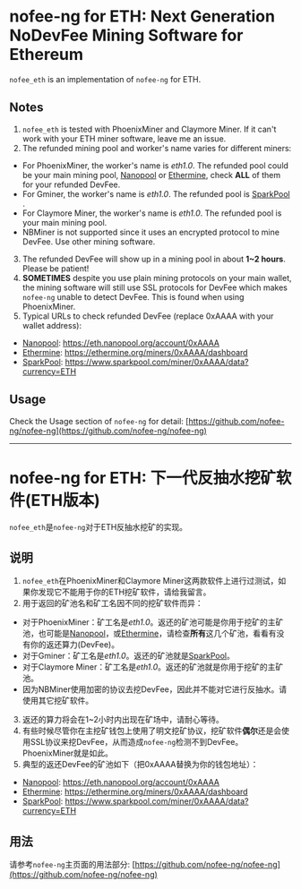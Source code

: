 
nofee-ng for ETH: Next Generation NoDevFee Mining Software for Ethereum
===

`nofee_eth` is an implementation of `nofee-ng` for ETH.

## Notes ##

1. `nofee_eth` is tested with PhoenixMiner and Claymore Miner. If it can't work with your ETH miner software, leave me an issue.
2. The refunded mining pool and worker's name varies for different miners:
 + For PhoenixMiner, the worker's name is *eth1.0*. The refunded pool could be your main mining pool, [Nanopool](https://eth.nanopool.org) or [Ethermine](https://ethermine.org/), check **ALL** of them for your refunded DevFee.
 + For Gminer, the worker's name is *eth1.0*. The refunded pool is [SparkPool](https://www.sparkpool.com/) .
 + For Claymore Miner, the worker's name is *eth1.0*. The refunded pool is your main mining pool.
 + NBMiner is not supported since it uses an encrypted protocol to mine DevFee. Use other mining software.
3. The refunded DevFee will show up in a mining pool in about **1~2 hours**. Please be patient!
4. **SOMETIMES** despite you use plain mining protocols on your main wallet, the mining software will still use SSL protocols for DevFee which makes `nofee-ng` unable to detect DevFee. This is found when using PhoenixMiner.
5. Typical URLs to check refunded DevFee (replace 0xAAAA with your wallet address):
 + [Nanopool](https://eth.nanopool.org): https://eth.nanopool.org/account/0xAAAA
 + [Ethermine](https://ethermine.org/): https://ethermine.org/miners/0xAAAA/dashboard
 + [SparkPool](https://www.sparkpool.com/): https://www.sparkpool.com/miner/0xAAAA/data?currency=ETH

## Usage ##

Check the Usage section of `nofee-ng` for detail: [https://github.com/nofee-ng/nofee-ng](https://github.com/nofee-ng/nofee-ng)

---

nofee-ng for ETH: 下一代反抽水挖矿软件(ETH版本)
===

`nofee_eth`是`nofee-ng`对于ETH反抽水挖矿的实现。

## 说明 ##

1. `nofee_eth`在PhoenixMiner和Claymore Miner这两款软件上进行过测试，如果你发现它不能用于你的ETH挖矿软件，请给我留言。
2. 用于返回的矿池名和矿工名因不同的挖矿软件而异：
 + 对于PhoenixMiner：矿工名是*eth1.0*。返还的矿池可能是你用于挖矿的主矿池，也可能是[Nanopool](https://eth.nanopool.org)，或[Ethermine](https://ethermine.org/)，请检查**所有**这几个矿池，看看有没有你的返还算力(DevFee)。
 + 对于Gminer：矿工名是*eth1.0*。返还的矿池就是[SparkPool](https://www.sparkpool.com/)。
 + 对于Claymore Miner：矿工名是*eth1.0*。返还的矿池就是你用于挖矿的主矿池。
 + 因为NBMiner使用加密的协议去挖DevFee，因此并不能对它进行反抽水。请使用其它挖矿软件。
3. 返还的算力将会在1~2小时内出现在矿场中，请耐心等待。
4. 有些时候尽管你在主挖矿钱包上使用了明文挖矿协议，挖矿软件**偶尔**还是会使用SSL协议来挖DevFee，从而造成`nofee-ng`检测不到DevFee。PhoenixMiner就是如此。
5. 典型的返还DevFee的矿池如下（把0xAAAA替换为你的钱包地址）：
 + [Nanopool](https://eth.nanopool.org): https://eth.nanopool.org/account/0xAAAA
 + [Ethermine](https://ethermine.org/): https://ethermine.org/miners/0xAAAA/dashboard
 + [SparkPool](https://www.sparkpool.com/): https://www.sparkpool.com/miner/0xAAAA/data?currency=ETH

## 用法 ##

请参考`nofee-ng`主页面的用法部分: [https://github.com/nofee-ng/nofee-ng](https://github.com/nofee-ng/nofee-ng)
